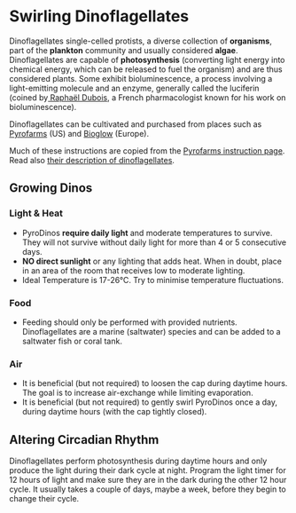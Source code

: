 # Swirling Dinoflagellates

Dinoflagellates single-celled protists, a diverse collection of **organisms**, part of the **plankton** community and usually considered **algae**. Dinoflagellates are capable of **photosynthesis** \(converting light energy into chemical energy, which can be released to fuel the organism\) and are thus considered plants. Some exhibit bioluminescence, a process involving a light-emitting molecule and an enzyme, generally called the luciferin \(coined by[ Raphaël Dubois](https://en.wikipedia.org/wiki/Rapha%C3%ABl_Dubois), a French pharmacologist known for his work on bioluminescence\).

Dinoflagellates can be cultivated and purchased from places such as [Pyrofarms](https://pyrofarms.com/) \(US\) and [Bioglow](https://bioglow.eu/) \(Europe\). 

Much of these instructions are copied from the [Pyrofarms instruction page](https://pyrofarms.com/pages/pyrodino-instructions). Read also [their description of dinoflagellates](https://pyrofarms.com/pages/what-is-a-dinoflagellate).

## Growing Dinos

### Light & Heat

* PyroDinos **require daily light** and moderate temperatures to survive. They will not survive without daily light for more than 4 or 5 consecutive days.
* **NO direct sunlight** or any lighting that adds heat. When in doubt, place in an area of the room that receives low to moderate lighting.
* Ideal Temperature is 17-26°C. Try to minimise temperature fluctuations.

### Food

* Feeding should only be performed with provided nutrients. Dinoflagellates are a marine \(saltwater\) species and can be added to a saltwater fish or coral tank.

### Air

* It is beneficial \(but not required\) to loosen the cap during daytime hours. The goal is to increase air-exchange while limiting evaporation.
* It is beneficial \(but not required\) to gently swirl PyroDinos once a day, during daytime hours \(with the cap tightly closed\).

## Altering Circadian Rhythm

Dinoflagellates perform photosynthesis during daytime hours and only produce the light during their dark cycle at night. Program the light timer for 12 hours of light and make sure they are in the dark during the other 12 hour cycle. It usually takes a couple of days, maybe a week, before they begin to change their cycle.

